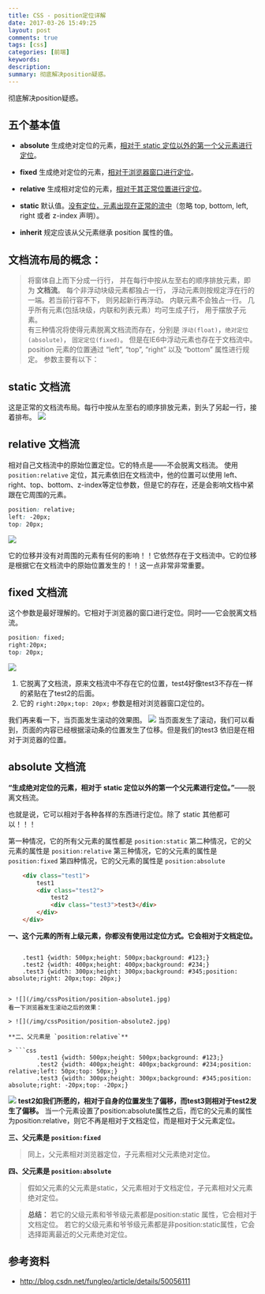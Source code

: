 ```yaml
---
title: CSS - position定位详解
date: 2017-03-26 15:49:25
layout: post
comments: true
tags: [css]
categories: [前端]
keywords:
description:
summary: 彻底解决position疑惑。
---
```


彻底解决position疑惑。

<!-- more -->

## 五个基本值
- **absolute**
生成绝对定位的元素，<u>相对于 static 定位以外的第一个父元素进行定位</u>。

- **fixed**
生成绝对定位的元素，<u>相对于浏览器窗口进行定位</u>。

- **relative**
生成相对定位的元素，<u>相对于其正常位置进行定位</u>。

- **static**
默认值。<u>没有定位，元素出现在正常的流中</u>（忽略 top, bottom, left, right 或者 z-index 声明）。 

- **inherit**
规定应该从父元素继承 position 属性的值。


## 文档流布局的概念：
> 将窗体自上而下分成一行行， 并在每行中按从左至右的顺序排放元素，即为 **文档流**。 
每个非浮动块级元素都独占一行， 浮动元素则按规定浮在行的一端。若当前行容不下， 则另起新行再浮动。
内联元素不会独占一行。
几乎所有元素(包括块级，内联和列表元素）均可生成子行， 用于摆放子元素。  
有三种情况将使得元素脱离文档流而存在，分别是 `浮动(float)`，`绝对定位(absolute)`， `固定定位(fixed)`。 
但是在IE6中浮动元素也存在于文档流中。
position 元素的位置通过 “left”, “top”, “right” 以及 “bottom” 属性进行规定。 
参数主要有以下：

## static 文档流
这是正常的文档流布局。每行中按从左至右的顺序排放元素，到头了另起一行，接着排布。
![](/img/cssPosition/position-static.jpg)

## relative 文档流
相对自己文档流中的原始位置定位。它的特点是——不会脱离文档流。
使用 `position:relative` 定位，其元素依旧在文档流中，他的位置可以使用 left、right、top、bottom、z-index等定位参数，但是它的存在，还是会影响文档中紧跟在它周围的元素。

```CSS
position: relative;
left: -20px;
top: 20px;
```
![](/img/cssPosition/position-relative.jpg)

它的位移并没有对周围的元素有任何的影响！！它依然存在于文档流中。它的位移是根据它在文档流中的原始位置发生的！！这一点非常非常重要。


## fixed 文档流
这个参数是最好理解的。它相对于浏览器的窗口进行定位。同时——它会脱离文档流。

```css
position: fixed;
right:20px;
top: 20px;
```
![](/img/cssPosition/position-fixed1.jpg)

1. 它脱离了文档流，原来文档流中不存在它的位置，test4好像test3不存在一样的紧贴在了test2的后面。 
2. 它的 `right:20px;top: 20px;` 参数是相对浏览器窗口定位的。

我们再来看一下，当页面发生滚动的效果图。
![](/img/cssPosition/position-fixed2.jpg)
当页面发生了滚动，我们可以看到，页面的内容已经根据滚动条的位置发生了位移。但是我们的test3 依旧是在相对于浏览器的位置。

## absolute 文档流

**“生成绝对定位的元素，相对于 static 定位以外的第一个父元素进行定位。”**——脱离文档流。

也就是说，它可以相对于各种各样的东西进行定位。除了 static 其他都可以！！！

第一种情况，它的所有父元素的属性都是 `position:static`
第二种情况，它的父元素的属性是 `position:relative`
第三种情况，它的父元素的属性是 `position:fixed`
第四种情况，它的父元素的属性是 `position:absolute`

```html
    <div class="test1">
        test1
        <div class="test2">
            test2
            <div class="test3">test3</div>
        </div>
    </div>
```

**一、这个元素的所有上级元素，你都没有使用过定位方式。它会相对于文档定位。**
> ```css
        .test1 {width: 500px;height: 500px;background: #123;}
        .test2 {width: 400px;height: 400px;background: #234;}
        .test3 {width: 300px;height: 300px;background: #345;position: absolute;right: 20px;top: 20px;}
```

> ![](/img/cssPosition/position-absolute1.jpg)
看一下浏览器发生滚动之后的效果：

> ![](/img/cssPosition/position-absolute2.jpg)

**二、父元素是 `position:relative`**

> ```css
        .test1 {width: 500px;height: 500px;background: #123;}
        .test2 {width: 400px;height: 400px;background: #234;position: relative;left: 50px;top: 50px;}
        .test3 {width: 300px;height: 300px;background: #345;position: absolute;right: -20px;top: -20px;}
```
> 
![](/img/cssPosition/position-absolute3.jpg)
**test2如我们所愿的，相对于自身的位置发生了偏移，而test3则相对于test2发生了偏移。**
当一个元素设置了position:absolute属性之后，而它的父元素的属性为position:relative，则它不再是相对于文档定位，而是相对于父元素定位。

**三、父元素是 `position:fixed`**
> 同上，父元素相对浏览器定位，子元素相对父元素绝对定位。

**四、父元素是 `position:absolute`**
> 假如父元素的父元素是static，父元素相对于文档定位，子元素相对父元素绝对定位。

>**总结：**
若它的父级元素和爷爷级元素都是position:static 属性，它会相对于文档定位。
若它的父级元素和爷爷级元素都是非position:static属性，它会选择距离最近的父元素绝对定位。


## 参考资料
- http://blog.csdn.net/fungleo/article/details/50056111